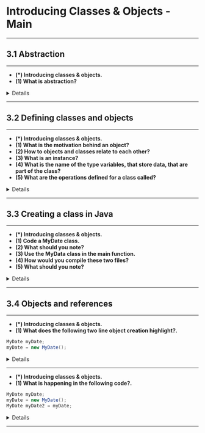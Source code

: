 # Introducing Classes & Objects - Main

---

## 3.1 Abstraction

---

- __(*) Introducing classes & objects.__
- __(1) What is abstraction?__

<details>

- (1) The hiding of unnecessary details.

</details>

---

## 3.2 Defining classes and objects

---

- __(*) Introducing classes & objects.__
- __(1) What is the motivation behind an object?__
- __(2) How to objects and classes relate to each other?__
- __(3) What is an instance?__
- __(4) What is the name of the type variables, that store data, that are part of the class?__
- __(5) What are the operations defined for a class called?__

<details>

- (1) So that data can be represented closer to it's true meaning.
- (2) Such composite variables are called objects and their _type_ is called a class.
- (3) An object becomes a variable of a class and is said to be an instance of it's class.
- (4)
    - Data members
    - Member variables
    - Members
- (5) Methods.

</details>

---

## 3.3 Creating a class in Java

---

- __(*) Introducing classes & objects.__
- __(1) Code a MyDate class.__
- __(2) What should you note?__
- __(3) Use the MyData class in the main function.__
- __(4) How would you compile these two files?__
- __(5) What should you note?__

<details>

- (1)

```java
// File name: MyDate.java
public class MyDate {
    private int date;
    private int month;
    private int year;

    public void setDate() {
        date = 18;
        month = 7;
        year = 1988;
    }

    public void printDate() {
        System.out.println(date + "/" + month + "/" + year);
    }
}
```

- (2)
    - There is no `main` method.

<!---->

- (3)

```java
// File name: Main.java
public class Main {
    public static void main(String[] args) {
        MyDate myDate = new MyDate();

        myDate.setDate();

        myDate.printDate();
    }
}
```

- (4) `javac MyDate.java Main.java`
- (5)
    - No need to import anything as both files are in the same directory.

</details>

---

## 3.4 Objects and references

---

- __(*) Introducing classes & objects.__
- __(1) What does the following two line object creation highlight?.__

```java
MyDate myDate;
myDate = new MyDate();
```

<details>

- (1)
    - By declaring a variable with a class type, you are creating a variable that __refers__ or points to an object of the class type specified.
    - The `new` actually allocates some memory space for the object and sends back an __object reference__ as a result.

</details>

---

- __(*) Introducing classes & objects.__
- __(1) What is happening in the following code?.__

```java
MyDate myDate;
myDate = new MyDate();
MyDate myDate2 = myDate;
```

<details>

- (1)
    - A new variable of the `MyDate` class type is created and it is set to refer to the one and only object, `myDate`.

</details>

---